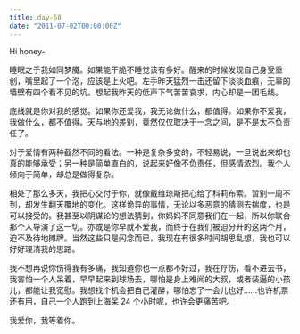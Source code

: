 ```yaml
---
title: day-68
date: "2011-07-02T00:00:00Z"
---
```


Hi honey-

睡眠之于我如同梦魇。如果能干脆不睡觉该有多好。醒来的时候发现自己身受重创，嘴里起了一个泡，应该是上火吧。左手昨天猛烈一击还留下淡淡血痕，无辜的墙壁有四个看不见的坑。想起我昨天的低声下气苦苦哀求，内心却是一团毛线。

底线就是你对我的感觉。如果你还爱我，我无论做什么，都值得。如果你不爱我，我做什么，都不值得。天与地的差别，竟然仅仅取决于一念之间，是不是太不负责任了。

对于爱情有两种截然不同的看法。一种是复杂多变的，不轻易说，一旦说出来却也真的能够承受；另一种是简单直白的，说起来好像不负责任，但感情浓烈。我个人倾向于简单，却总是做得复杂。

相处了那么多天，我把心交付于你，就像戴维琼斯把心给了科莉布索。暂别一周不到，却发生翻天覆地的变化。这样诡异的事情，无论以多恶意的猜测去揣度，也是可以接受的。我甚至以阴谋论的想法猜到，你妈妈不同意我们在一起，所以你联合那个人导演了这一切。亦或是你早就不爱我，而终于在我们被迫分开的这两个月，迫不及待地摊牌。当然这些只是闪念而已，我现在有很多时间胡思乱想，我也可以好好理清我的思路。

我不想再说你伤得我有多痛，我知道你也一点都不好过，我在疗伤，看不进去书，我害怕一个人呆着，早早起来到球场去，哪怕是身上难闻的大叔，或者装逼的小孩儿，都能让我宽慰。我想找个机会把自己灌醉，哪怕忘了一会儿也好……也许机票还有用，自己一个人跑到上海呆 24 个小时呢，也许会更痛苦吧。

我爱你，我等着你。
